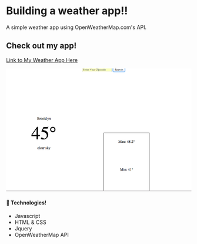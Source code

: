 # Building a weather app!!

A simple weather app using OpenWeatherMap.com's API.

## Check out my app!
[Link to My Weather App Here](http://weatherapp222.bitballoon.com/)

![Landing Page](./weatherapp.png)


#### 🚀 Technologies!

* Javascript
* HTML & CSS
* Jquery 
* OpenWeatherMap API




